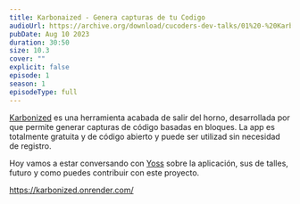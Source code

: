 ```yaml
---
title: Karbonaized - Genera capturas de tu Codigo
audioUrl: https://archive.org/download/cucoders-dev-talks/01%20-%20Karbonaized%20-%20Genera%20capturas%20de%20tu%20Codigo.ogg
pubDate: Aug 10 2023
duration: 30:50
size: 10.3
cover: ""
explicit: false
episode: 1
season: 1
episodeType: full
---
```


[Karbonized](https://karbonized.onrender.com/) es una herramienta acabada de salir del horno, desarrollada por  que permite generar capturas de código basadas en bloques. La app es totalmente gratuita y de código abierto y puede ser utilizad sin necesidad de registro.

Hoy vamos a estar conversando con [Yoss](https://t.me/yossthedev) sobre la aplicación, sus de talles, futuro y como puedes contribuir con este proyecto.

https://karbonized.onrender.com/
